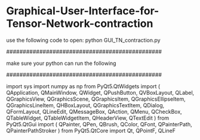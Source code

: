 # Graphical-User-Interface-for-Tensor-Network-contraction



use the following code to open:
python GUI_TN_contraction.py



###############################################

make sure your python can run the following

###############################################

import sys
import numpy as np
from PyQt5.QtWidgets import (
    QApplication, QMainWindow, QWidget, QPushButton, QVBoxLayout,
    QLabel, QGraphicsView, QGraphicsScene, QGraphicsItem,
    QGraphicsEllipseItem, QGraphicsLineItem, QHBoxLayout,
    QGraphicsTextItem, QDialog, QFormLayout, QLineEdit, QMessageBox,
    QAction, QMenu, QCheckBox, QTableWidget, QTableWidgetItem, QHeaderView, QTextEdit
)
from PyQt5.QtGui import (
    QPainter, QPen, QBrush, QColor, QFont, QPainterPath, QPainterPathStroker
)
from PyQt5.QtCore import Qt, QPointF, QLineF
